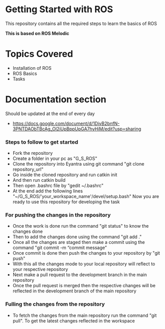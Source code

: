 
# Getting Started with ROS

This repository contains all the required steps to learn the basics of ROS


**This is based on ROS Melodic** 

# Topics Covered

  - Installation of ROS
  - ROS Basics
  - Tasks

# Documentation section
Should be updated at the end of every day
  - https://docs.google.com/document/d/1DivB2bnfN-3PNTDAObTBcAg_Ol2iUpBppUpGA7hyHiM/edit?usp=sharing

### Steps to follow to get started 
  - Fork the repository
  - Create a folder in your pc as "G_S_ROS"
  - Clone the repository into Eyantra using git command "git clone repository_url"
  - Go inside the cloned repository and run catkin init
  - And then run catkin build
  - Then open .bashrc file by "gedit ~/.bashrc"
  - At the end add the following lines "~/G_S_ROS/'your_workspace_name'/devel/setup.bash"
 Now you are ready to use this repository for developing the task

### For pushing the changes in the repository
  - Once the work is done run the command "git status" to know the changes done
  - Then to add the changes done using the command "git add ."
  - Once all the changes are staged then make a commit using the command "git commit -m “commit message”
  - Once commit is done then push the changes to your repository by "git push"
  - With this all the changes mode to your local repository will reflect to your respective repository
  - Next make a pull request to the development branch in the main repository
  - Once the pull request is merged then the respective changes will be reflected in the development branch of the main repository

### Fulling the changes from the repository

  - To fetch the changes from the main repository run the command "git pull". To get the latest       changes reflected in the workspace



